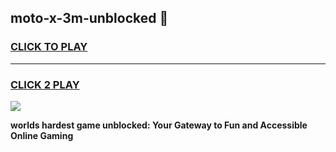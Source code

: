 
## moto-x-3m-unblocked 👋
<h3>
<a href="https://premium.freeplayer.one?title=moto-x-3m-unblocked&ref=14F">CLICK TO PLAY</a></h3>
<hr>

<h3>
<a href="https://premium.freeplayer.one?title=moto-x-3m-unblocked&ref=14F">CLICK 2 PLAY</a>
  
</h3>

<a href="https://premium.freeplayer.one?title=moto-x-3m-unblocked&ref=12F/"><img src="https://clearcache.store/games.png"></a>


**worlds hardest game unblocked: Your Gateway to Fun and Accessible Online Gaming**
